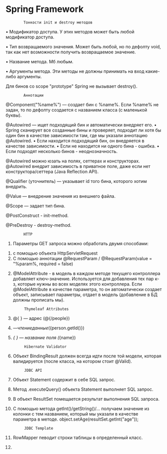 # Spring Framework

			Тонкости init и destroy методов 
• Модификатор доступа.
У этих методов может быть любой модификатор доступа.

• Тип возвращаемого значения.
Может быть любой, но по дефолту void, так как нет возможности получить возвращаемое значение.

• Название метода.
Мб любым.

• Аргументы метода.
Эти методы не должны принимать на вход какие-либо аргументы.


Для бинов со scope "prototype" Spring не вызывает destroy(). 



			Аннотации
@Component("%name%") — создает бин с %name%. Если %name% не задан, то по дефолту создается с названием класса (с маленькой буквы).

@Autowired — ищет подходящий бин и автоматически внедряет его.
• Spring сканирует все созданные бины и проверяет, подходит ли хотя бы один бин в качестве зависимости там, где мы указали аннотацию @Autowired.
• Если находится подходящий бин, он внедряется в качестве зависимости.
• Если не находится ни одного бина - ошибка.
• Если подходят несколько бинов - неоднозначность.

@Autowired можно юзать на полях, сеттерах и конструкторах.
@Autowired внедрит зависимость в приватное поле, даже если нет конструктора/сеттера (Java Reflection API).

@Qualifier (уточнитель) — указывает id того бина, которого хотим внедрить.

@Value — внедрение значения из внешнего файла.

@Scope — задает тип бина.

@PostConstruct - init-method.

@PreDestroy - destroy-method.




			HTTP
1. Параметры GET запроса можно обработать двумя способами: 
1) с помощью объекта HttpServletRequest 
2) С помощью аннотации @RequestParam / @RequestParam(value = "%param%, required = false)

2. @ModelAttribute - в модель в каждом методе текущего контроллера добавляет ключ-значение. Используется для добавления тех пар к-з, которые нужны во всех моделях этого контроллера.
Если @ModelAttribute в качестве параметра, то он автоматически создает объект, записывает параметры, отдает в модель (добавление в БД должны прописать мы).

			Thymeleaf Attributes
1. @{ } — адрес (@{/people})
2. ${ } — чтение данные (${person.getId()})
3. *{ } — название поля (*{name})



			Hibernate Validator
1. Объект BindingResult должен всегда идти после той модели, которая валидируется (после класса, на котором стоит @Valid). 



			JDBC API
1. Объект Statement содержит в себе SQL запрос.
2. Метод .executeQuery() объекта Statement выполняет SQL запрос. 
3. В объект ResultSet помещается результат выполнения SQL запроса.
4. С помощью метода getInt()/getString()/... получаем значение из колонки с тем названием, который мы указали в качестве параметра в методе.
object.setAge(resultSet.getInt("age"));	



			JDBC Template
1. RowMapper певодит строки таблицы в определенный класс.
2.